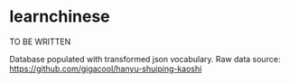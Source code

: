 # learnchinese
TO BE WRITTEN

Database populated with transformed json vocabulary. Raw data source: https://github.com/gigacool/hanyu-shuiping-kaoshi